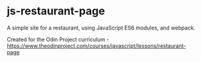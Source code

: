 # js-restaurant-page
A simple site for a restaurant, using JavaScript ES6 modules, and webpack.

Created for the Odin Project curriculum - https://www.theodinproject.com/courses/javascript/lessons/restaurant-page
